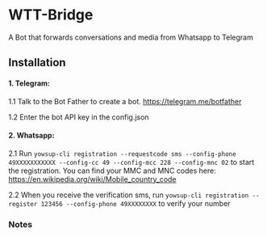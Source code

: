 # WTT-Bridge
A Bot that forwards conversations and media from Whatsapp to Telegram

## Installation

#### 1. Telegram: 

1.1 Talk to the Bot Father to create a bot. https://telegram.me/botfather 

1.2 Enter the bot API key in the config.json

#### 2. Whatsapp:

2.1 Run ```yowsup-cli registration --requestcode sms --config-phone 49XXXXXXXXXXX --config-cc 49 --config-mcc 228 --config-mnc 02``` to start the registration. 
You can find your MMC and MNC codes here:
https://en.wikipedia.org/wiki/Mobile_country_code


2.2 When you receive the verification sms, run ```yowsup-cli registration --register 123456 --config-phone 49XXXXXXXX``` to verify your number


### Notes
 